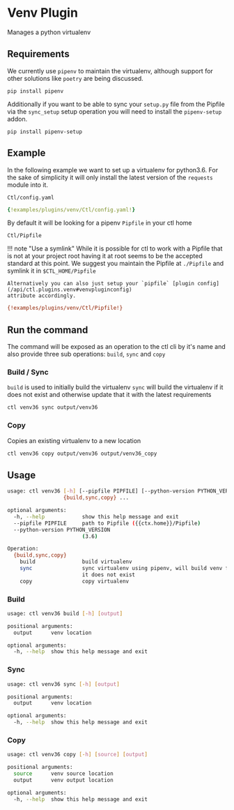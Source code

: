 # Venv Plugin

Manages a python virtualenv 

## Requirements

We currently use `pipenv` to maintain the virtualenv, although support for other solutions like `poetry` are being discussed.

```
pip install pipenv
```

Additionally if you want to be able to sync your `setup.py` file from the Pipfile via the `sync_setup` setup operation you will need to install the `pipenv-setup` addon.

```
pip install pipenv-setup
```

## Example

In the following example we want to set up a virtualenv for python3.6. For the sake of simplicity it will only install the latest version of the `requests` module into it.

`Ctl/config.yaml`

```yaml
{!examples/plugins/venv/Ctl/config.yaml!}
```

By default it will be looking for a pipenv `Pipfile` in your ctl home

`Ctl/Pipfile`

!!! note "Use a symlink"
    While it is possible for ctl to work with a Pipfile that is not at your project root
    having it at root seems to be the accepted standard at this point. We suggest you
    maintain the Pipfile at `./Pipfile` and symlink it in `$CTL_HOME/Pipfile`

    Alternatively you can also just setup your `pipfile` [plugin config](/api/ctl.plugins.venv#venvpluginconfig)
    attribute accordingly.

```ini
{!examples/plugins/venv/Ctl/Pipfile!}
```

## Run the command

The command will be exposed as an operation to the ctl cli by it's name and also provide three sub operations: `build`, `sync` and `copy`

### Build / Sync

`build` is used to initially build the virtualenv
`sync` will build the virtualenv if it does not exist and otherwise update that it with the latest requirements

```sh
ctl venv36 sync output/venv36
```

### Copy

Copies an existing virtualenv to a new location

```sh
ctl venv36 copy output/venv36 output/venv36_copy
```

## Usage

```sh
usage: ctl venv36 [-h] [--pipfile PIPFILE] [--python-version PYTHON_VERSION]
                  {build,sync,copy} ...

optional arguments:
  -h, --help            show this help message and exit
  --pipfile PIPFILE     path to Pipfile ({{ctx.home}}/Pipfile)
  --python-version PYTHON_VERSION
                        (3.6)

Operation:
  {build,sync,copy}
    build               build virtualenv
    sync                sync virtualenv using pipenv, will build venv first if
                        it does not exist
    copy                copy virtualenv
```

### Build

```sh
usage: ctl venv36 build [-h] [output]

positional arguments:
  output      venv location

optional arguments:
  -h, --help  show this help message and exit
```

### Sync

```sh
usage: ctl venv36 sync [-h] [output]

positional arguments:
  output      venv location

optional arguments:
  -h, --help  show this help message and exit
```

### Copy

```sh
usage: ctl venv36 copy [-h] [source] [output]

positional arguments:
  source      venv source location
  output      venv output location

optional arguments:
  -h, --help  show this help message and exit
```
